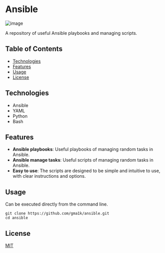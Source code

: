 # Ansible

![image](https://github.com/gma1k/ansible/assets/138721734/4ef167a4-f61f-4fb1-8900-2b12ef70e548)

A repository of useful Ansible playbooks and managing scripts. 

## Table of Contents

- [Technologies](#technologies)
- [Features](#features)
- [Usage](#usage)
- [License](#license)

## Technologies

- Ansible
- YAML
- Python
- Bash

## Features

- **Ansible playbooks**: Useful playbooks of managing random tasks in Ansible.
- **Ansible manage tasks**: Useful scripts of managing random tasks in Ansible.
- **Easy to use**: The scripts are designed to be simple and intuitive to use, with clear instructions and options.

## Usage
Can be executed directly from the command line.

```
git clone https://github.com/gma1k/ansible.git
cd ansible
````

## License

[MIT](LICENSE)
